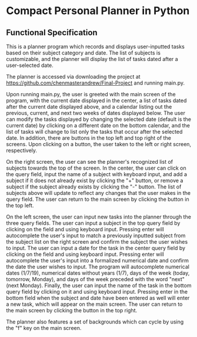 # Compact Personal Planner in Python



## Functional Specification

This is a planner program which records and displays user-inputted tasks based on their subject category and date. The list of subjects is customizable, and the planner will display the list of tasks dated after a user-selected date.

The planner is accessed via downloading the project at https://github.com/chenmasterandrew/Final-Project and running main.py.

Upon running main.py, the user is greeted with the main screen of the program, with the current date displayed in the center, a list of tasks dated after the current date displayed above, and a calendar listing out the previous, current, and next two weeks of dates displayed below. The user can modify the tasks displayed by changing the selected date (default is the current date) by clicking on a different date on the bottom calendar, and the list of tasks will change to list only the tasks that occur after the selected date. In addition, there are buttons in the top left and top right of the screens. Upon clicking on a button, the user taken to the left or right screen, respectively.

On the right screen, the user can see the planner's recognized list of subjects towards the top of the screen. In the center, the user can click on the query field, input the name of a subject with keyboard input, and add a subject if it does not already exist by clicking the "+" button, or remove a subject if the subject already exists by clicking the "-" button. The list of subjects above will update to reflect any changes that the user makes in the query field. The user can return to the main screen by clicking the button in the top left.

On the left screen, the user can input new tasks into the planner through the three query fields. The user can input a subject in the top query field by clicking on the field and using keyboard input. Pressing enter will autocomplete the user's input to match a previously inputted subject from the subject list on the right screen and confirm the subject the user wishes to input. The user can input a date for the task in the center query field by clicking on the field and using keyboard input. Pressing enter will autocomplete the user's input into a formalized numerical date and confirm the date the user wishes to input. The program will autocomplete numerical dates (1/7/19), numerical dates without years (1/7), days of the week (today, tomorrow, Monday), and days of the week preceded with the word "next" (next Monday). Finally, the user can input the name of the task in the bottom query field by clicking on it and using keyboard input. Pressing enter in the bottom field when the subject and date have been entered as well will enter a new task, which will appear on the main screen. The user can return to the main screen by clicking the button in the top right.

The planner also features a set of backgrounds which can cycle by using the "f" key on the main screen.
